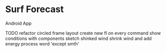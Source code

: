 # Surf Forecast
Android App

TODO
refactor circled frame layout
create new fl on every command
show conditions with components
sketch shinked wind
shrink wind and add energy
process word 'except smth'
